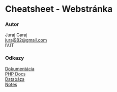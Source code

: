 # Cheatsheet - Webstránka #

### Autor ###
Juraj Garaj  
juraj982@gmail.com  
IV.IT
### Odkazy ###
[Dokumentácia](https://docs.google.com/document/d/10Z7Mzkcg2RlmORsAKUVn58MPvDfMoIpAJ5zfUT8685A/edit?usp=sharing)  
[PHP Docs](https://docs.google.com/document/d/1fGbMq4lN7uhp2ziRckU-iK533FfiaVUI2jC-9i0fUMM/edit?usp=sharing)  
[Databáza](https://docs.google.com/spreadsheets/d/1-t90kVGyY0ZxsgEbSAm-Fc6iuyEhZBwP4o7EAxm-jhk/edit?usp=sharing)  
[Notes](https://docs.google.com/document/d/1XSLSumqUYUt7CEm9m3Vezv9uYKQvCy0BOmnNN-Wep5I/edit?usp=sharing)